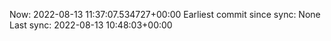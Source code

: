 Now: 2022-08-13 11:37:07.534727+00:00 Earliest commit since sync: None Last sync: 2022-08-13 10:48:03+00:00
